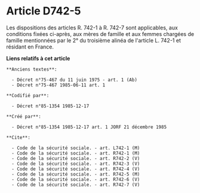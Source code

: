 # Article D742-5

Les dispositions des articles R. 742-1 à R. 742-7 sont applicables, aux conditions fixées ci-après, aux mères de famille et
aux femmes chargées de famille mentionnées par le 2° du troisième alinéa de l'article L. 742-1 et résidant en France.

**Liens relatifs à cet article**

	**Anciens textes**:

	  - Décret n°75-467 du 11 juin 1975 - art. 1 (Ab)
	  - Décret n°75-467 1985-06-11 art. 1

	**Codifié par**:

	  - Décret n°85-1354 1985-12-17

	**Créé par**:

	  - Décret n°85-1354 1985-12-17 art. 1 JORF 21 décembre 1985

	**Cite**:

	  - Code de la sécurité sociale. - art. L742-1 (M)
	  - Code de la sécurité sociale. - art. R742-1 (M)
	  - Code de la sécurité sociale. - art. R742-2 (V)
	  - Code de la sécurité sociale. - art. R742-3 (V)
	  - Code de la sécurité sociale. - art. R742-4 (V)
	  - Code de la sécurité sociale. - art. R742-5 (M)
	  - Code de la sécurité sociale. - art. R742-6 (V)
	  - Code de la sécurité sociale. - art. R742-7 (V)
